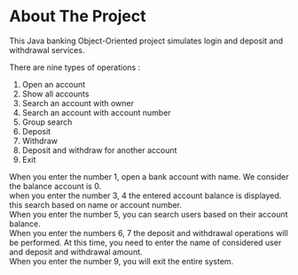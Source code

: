 # About The Project

This Java banking Object-Oriented project simulates login and deposit and withdrawal services. 

There are nine types of operations :
1. Open an account
2. Show all accounts
3. Search an account with owner
4. Search an account with account number
5. Group search
6. Deposit
7. Withdraw
8. Deposit and withdraw for another account
9. Exit

When you enter the number 1, open a bank account with name. We consider the balance account is 0. <br />
when you enter the number 3, 4 the entered account balance is displayed. this search based on name or account number.<br />
When you enter the number 5, you can search users based on their account balance.<br />
When you enter the numbers 6, 7 the deposit and withdrawal operations will be performed. At this time, you need to enter the name of considered user and deposit and withdrawal amount.<br />
When you enter the number 9, you will exit the entire system.<br />
